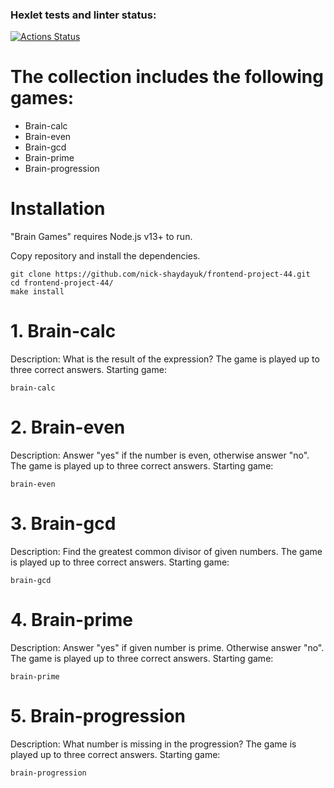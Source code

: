 ### Hexlet tests and linter status:
[![Actions Status](https://github.com/ultraqqwave/frontend-project-44/actions/workflows/hexlet-check.yml/badge.svg)](https://github.com/ultraqqwave/frontend-project-44/actions)

# The collection includes the following games:

<ul>
  <li>Brain-calc</li>
  <li>Brain-even</li>
  <li>Brain-gcd</li>
  <li>Brain-prime</li>
  <li>Brain-progression</li>
</ul>

# Installation

"Brain Games" requires Node.js v13+ to run.

Copy repository and install the dependencies.

```
git clone https://github.com/nick-shaydayuk/frontend-project-44.git
cd frontend-project-44/
make install
```

# 1. Brain-calc

Description: What is the result of the expression? The game is played up to three correct answers. Starting game:

```
brain-calc
```

# 2. Brain-even

Description: Answer "yes" if the number is even, otherwise answer "no". The game is played up to three correct answers. Starting game:

```
brain-even
```

# 3. Brain-gcd

Description: Find the greatest common divisor of given numbers. The game is played up to three correct answers. Starting game:

```
brain-gcd
```

# 4. Brain-prime

Description: Answer "yes" if given number is prime. Otherwise answer "no". The game is played up to three correct answers. Starting game:

```
brain-prime
```

# 5. Brain-progression

Description: What number is missing in the progression? The game is played up to three correct answers. Starting game:

```
brain-progression
```
